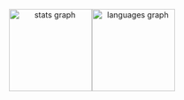 
<div align="center" style="display: flex; justify-content: center;">
  <img src="https://github-readme-stats.vercel.app/api?username=Eduardo-Maia98&hide_rank=true&show_icons=true&include_all_commits=true&theme=github_dark&hide_border=true" 
    height="150"
    alt="stats graph"  
    />
  <img src="https://github-readme-stats.vercel.app/api/top-langs?username=Eduardo-Maia98&layout=compact&card_width=320&langs_count=5&theme=github_dark&hide_border=true" 
    height="150" 
    alt="languages graph"  
    />
</div>
